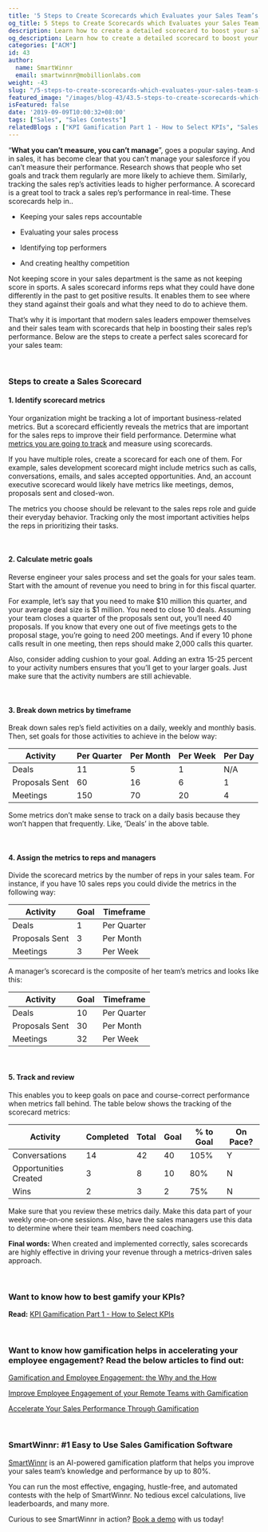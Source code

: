 ```yaml
---
title: '5 Steps to Create Scorecards which Evaluates your Sales Team’s Performance'
og_title: 5 Steps to Create Scorecards which Evaluates your Sales Team’s Performance
description: Learn how to create a detailed scorecard to boost your sales team's performance and increase revenue
og_description: Learn how to create a detailed scorecard to boost your sales team's performance and increase revenue
categories: ["ACM"]
id: 43
author:
  name: SmartWinnr
  email: smartwinnr@mobillionlabs.com
weight: -43
slug: "/5-steps-to-create-scorecards-which-evaluates-your-sales-team-s-performance"
featured_image: "/images/blog-43/43.5-steps-to-create-scorecards-which-evaluates-your-sales-team’s-performance.jpg"
isFeatured: false
date: '2019-09-09T10:00:32+08:00'
tags: ["Sales", "Sales Contests"]
relatedBlogs : ["KPI Gamification Part 1 - How to Select KPIs", "Sales Contest Part 1: The Secrets of Running a Successful Sales Contest", "23 Sales incentive ideas to keep your sales team motivated", "7 Sales Training Games that actually boost your sales team’s skills"]
---
```


“**What you can’t measure, you can’t manage**”, goes a popular saying. And in sales, it has become clear that you can’t manage your salesforce if you can’t measure their performance.  Research shows that people who set goals and track them regularly are more likely to achieve them. Similarly, tracking the sales rep’s activities leads to higher performance. A scorecard is a great tool to track a sales rep’s performance in real-time. These scorecards help in..

* Keeping your sales reps accountable

* Evaluating your sales process

* Identifying top performers

* And creating healthy competition

Not keeping score in your sales department is the same as not keeping score in sports. A sales scorecard informs reps what they could have done differently in the past to get positive results. It enables them to see where they stand against their goals and what they need to do to achieve them. 

That’s why it is important that modern sales leaders empower themselves and their sales team with scorecards that help in boosting their sales rep’s performance. Below are the steps to create a perfect sales scorecard for your sales team:

<br>

### **Steps to create a Sales Scorecard**

#### **1. Identify scorecard metrics**

Your organization might be tracking a lot of important business-related metrics. But a scorecard efficiently reveals the metrics that are important for the sales reps to improve their field performance. Determine what <a href="https://www.smartwinnr.com/post/kpi-gamification-how-to-select-kpis/" target="_blank">metrics you are going to track</a> and measure using scorecards.

If you have multiple roles, create a scorecard for each one of them. For example, sales development scorecard might include metrics such as calls, conversations, emails, and sales accepted opportunities. And, an account executive scorecard would likely have metrics like meetings, demos, proposals sent and closed-won.

The metrics you choose should be relevant to the sales reps role and guide their everyday behavior. Tracking only the most important activities helps the reps in prioritizing their tasks.

<br>

#### **2. Calculate metric goals**

Reverse engineer your sales process and set the goals for your sales team. Start with the amount of revenue you need to bring in for this fiscal quarter.

For example, let’s say that you need to make $10 million this quarter, and your average deal size is $1 million. You need to close 10 deals. Assuming your team closes a quarter of the proposals sent out, you’ll need 40 proposals. If you know that every one out of five meetings gets to the proposal stage, you’re going to need 200 meetings. And if every 10 phone calls result in one meeting, then reps should make 2,000 calls this quarter.  

Also, consider adding cushion to your goal. Adding an extra 15-25 percent to your activity numbers ensures that you’ll get to your larger goals. Just make sure that the activity numbers are still achievable.

<br>

#### **3. Break down metrics by timeframe**

Break down sales rep’s field activities on a daily, weekly and monthly basis. Then, set goals for those activities to achieve in the below way:

<table class="table-bordered table-striped ml-margin-bottom10">
  <thead class="">
    <tr>
      <th class="padding5">Activity</th>
      <th class="padding5">Per Quarter</th>
      <th class="padding5">Per Month</th>
      <th class="padding5">Per Week</th>
      <th class="padding5">Per Day</th>
    </tr>
  </thead>
  <tbody class="">
    <tr>
      <td class="padding5">Deals</td>
      <td class="padding5">11</td>
      <td class="padding5">5</td>
      <td class="padding5">1</td>
      <td class="padding5">N/A</td>
    </tr>
    <tr>
      <td class="padding5">Proposals Sent</td>
      <td class="padding5">60</td>
      <td class="padding5">16</td>
      <td class="padding5">6</td>
      <td class="padding5">1</td>
    </tr><tr>
      <td class="padding5">Meetings</td>
      <td class="padding5">150</td>
      <td class="padding5">70</td>
      <td class="padding5">20</td>
      <td class="padding5">4</td>
    </tr>
  </tbody>
</table>

Some metrics don’t make sense to track on a daily basis because they won’t happen that frequently. Like, ‘Deals’ in the above table.

<br>

#### **4. Assign the metrics to reps and managers**

Divide the scorecard metrics by the number of reps in your sales team. For instance, if you have 10 sales reps you could divide the metrics in the following way:

<table class="table-bordered table-striped ml-margin-bottom10">
  <thead class="">
    <tr>
      <th class="padding5">Activity</th>
      <th class="padding5">Goal</th>
      <th class="padding5">Timeframe</th>
    </tr>
  </thead>
  <tbody class="">
    <tr>
      <td class="padding5">Deals</td>
      <td class="padding5">1</td>
      <td class="padding5">Per Quarter</td>
    </tr>
    <tr>
      <td class="padding5">Proposals Sent</td>
      <td class="padding5">3</td>
      <td class="padding5">Per Month</td>
    </tr><tr>
      <td class="padding5">Meetings</td>
      <td class="padding5">3</td>
      <td class="padding5">Per Week</td>
    </tr>
  </tbody>
</table>

A manager’s scorecard is the composite of her team’s metrics and looks like this:

<table class="table-bordered table-striped ml-margin-bottom10">
  <thead class="">
    <tr>
      <th class="padding5">Activity</th>
      <th class="padding5">Goal</th>
      <th class="padding5">Timeframe</th>
    </tr>
  </thead>
  <tbody class="">
    <tr>
      <td class="padding5">Deals</td>
      <td class="padding5">10</td>
      <td class="padding5">Per Quarter</td>
    </tr>
    <tr>
      <td class="padding5">Proposals Sent</td>
      <td class="padding5">30</td>
      <td class="padding5">Per Month</td>
    </tr><tr>
      <td class="padding5">Meetings</td>
      <td class="padding5">32</td>
      <td class="padding5">Per Week</td>
    </tr>
  </tbody>
</table>

<br>

#### **5. Track and review**

This enables you to keep goals on pace and course-correct performance when metrics fall behind. The table below shows the tracking of the scorecard metrics:

<table class="table-bordered table-striped ml-margin-bottom10">
  <thead class="">
    <tr>
      <th class="padding5">Activity</th>
      <th class="padding5">Completed</th>
      <th class="padding5">Total</th>
      <th class="padding5">Goal</th>
      <th class="padding5">% to Goal</th>
      <th class="padding5">On Pace?</th>
    </tr>
  </thead>
  <tbody class="">
    <tr>
      <td class="padding5">Conversations</td>
      <td class="padding5">14</td>
      <td class="padding5">42</td>
      <td class="padding5">40</td>
      <td class="padding5">105%</td>
      <td class="padding5">Y</td>
    </tr>
    <tr>
      <td class="padding5">Opportunities Created</td>
      <td class="padding5">3</td>
      <td class="padding5">8</td>
      <td class="padding5">10</td>
      <td class="padding5">80%</td>
      <td class="padding5">N</td>
    </tr><tr>
      <td class="padding5">Wins</td>
      <td class="padding5">2</td>
      <td class="padding5">3</td>
      <td class="padding5">2</td>
      <td class="padding5">75%</td>
      <td class="padding5">N</td>
    </tr>
  </tbody>
</table>

Make sure that you review these metrics daily. Make this data part of your weekly one-on-one sessions. Also, have the sales managers use this data to determine where their team members need coaching.

**Final words:** When created and implemented correctly, sales scorecards are highly effective in driving your revenue through a metrics-driven sales approach.

<br>

### **Want to know how to best gamify your KPIs?**

**Read:** <a href="https://smartwinnr.com/post/kpi-gamification-how-to-select-kpis/" target="_blank">KPI Gamification Part 1 - How to Select KPIs</a>

<br>

### **Want to know how gamification helps in accelerating your employee engagement? Read the below articles to find out:**

<a href="https://www.smartwinnr.com/post/gamification-and-employee-engagement/" target="_blank">Gamification and Employee Engagement: the Why and the How</a>

<a href="https://www.smartwinnr.com/post/improve-employee-engagement-of-your-remote-teams-with-gamification/" target="_blank">Improve Employee Engagement of your Remote Teams with Gamification</a>

<a href="https://smartwinnr.com/blog/2016/09/accelerate-your-sales-performance-through-gamification/" target="_blank">Accelerate Your Sales Performance Through Gamification</a>

<br>

<h3><b>SmartWinnr: #1 Easy to Use Sales Gamification Software</b></h3>

<a href="https://www.smartwinnr.com/" target="_blank">SmartWinnr</a> is an AI-powered gamification platform that helps you improve your sales team’s knowledge and performance by up to 80%.

You can run the most effective, engaging, hustle-free, and automated contests with the help of SmartWinnr. No tedious excel calculations, live leaderboards, and many more.

Curious to see SmartWinnr in action? <a href="https://www.smartwinnr.com/request-demo/" target="_blank">Book a demo</a> with us today!